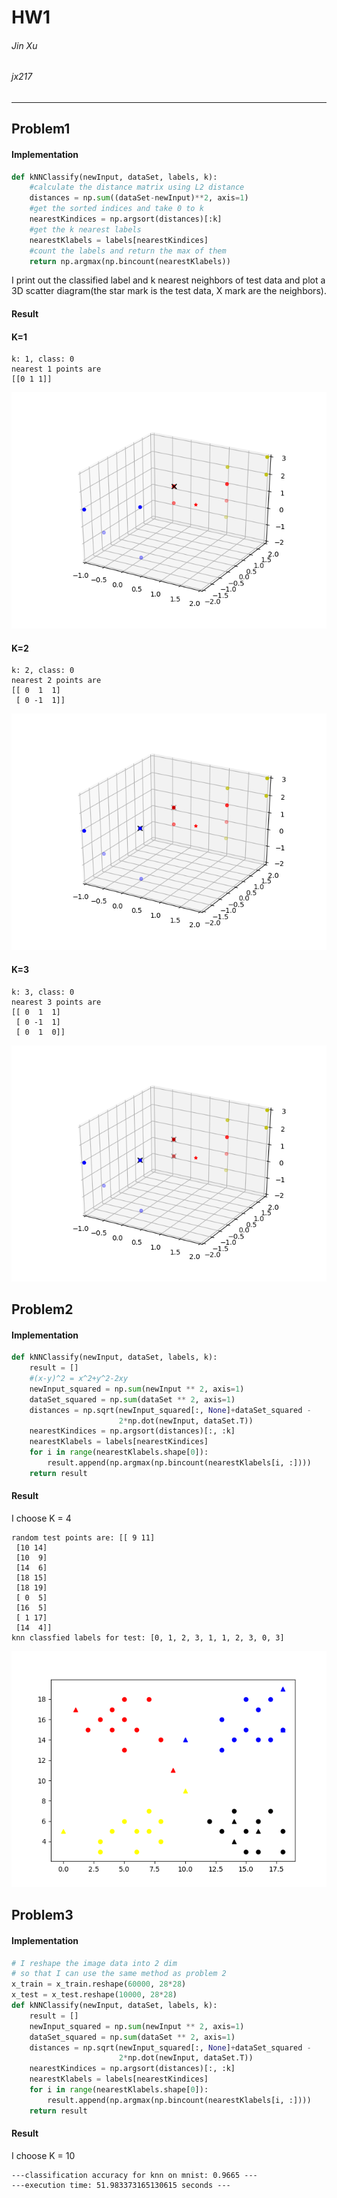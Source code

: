 # HW1

###### Jin Xu 

###### jx217

------

## Problem1

#### Implementation

```python
def kNNClassify(newInput, dataSet, labels, k):
    #calculate the distance matrix using L2 distance
    distances = np.sum((dataSet-newInput)**2, axis=1)
    #get the sorted indices and take 0 to k
    nearestKindices = np.argsort(distances)[:k]
    #get the k nearest labels
    nearestKlabels = labels[nearestKindices]
    #count the labels and return the max of them
    return np.argmax(np.bincount(nearestKlabels))
```

I print out the classified label and k nearest neighbors of test data and plot a 3D scatter diagram(the star mark is the test data, X mark are the neighbors).

#### Result

#### K=1

```
k: 1, class: 0
nearest 1 points are 
[[0 1 1]]
```

<img src="q1k1.png" alt="q1k1" style="zoom:80%;" />

#### K=2

```
k: 2, class: 0
nearest 2 points are 
[[ 0  1  1]
 [ 0 -1  1]]
```

<img src="q1k2.png" alt="q1k2" style="zoom:80%;" />

#### K=3

```
k: 3, class: 0
nearest 3 points are 
[[ 0  1  1]
 [ 0 -1  1]
 [ 0  1  0]]
```

<img src="q1k3.png" alt="q1k3" style="zoom:80%;" />

## Problem2

#### Implementation

```python
def kNNClassify(newInput, dataSet, labels, k):
    result = []
    #(x-y)^2 = x^2+y^2-2xy
    newInput_squared = np.sum(newInput ** 2, axis=1)
    dataSet_squared = np.sum(dataSet ** 2, axis=1)
    distances = np.sqrt(newInput_squared[:, None]+dataSet_squared -
                        2*np.dot(newInput, dataSet.T))
    nearestKindices = np.argsort(distances)[:, :k]
    nearestKlabels = labels[nearestKindices]
    for i in range(nearestKlabels.shape[0]):
        result.append(np.argmax(np.bincount(nearestKlabels[i, :])))
    return result
```

#### Result

I choose K = 4

```
random test points are: [[ 9 11]
 [10 14]
 [10  9]
 [14  6]
 [18 15]
 [18 19]
 [ 0  5]
 [16  5]
 [ 1 17]
 [14  4]]
knn classfied labels for test: [0, 1, 2, 3, 1, 1, 2, 3, 0, 3]
```

<img src="miniknn.png" alt="miniknn" style="zoom:80%;" />

## Problem3

#### Implementation

```python
# I reshape the image data into 2 dim
# so that I can use the same method as problem 2
x_train = x_train.reshape(60000, 28*28)
x_test = x_test.reshape(10000, 28*28)
def kNNClassify(newInput, dataSet, labels, k):
    result = []
    newInput_squared = np.sum(newInput ** 2, axis=1)
    dataSet_squared = np.sum(dataSet ** 2, axis=1)
    distances = np.sqrt(newInput_squared[:, None]+dataSet_squared -
                        2*np.dot(newInput, dataSet.T))
    nearestKindices = np.argsort(distances)[:, :k]
    nearestKlabels = labels[nearestKindices]
    for i in range(nearestKlabels.shape[0]):
        result.append(np.argmax(np.bincount(nearestKlabels[i, :])))
    return result
```

#### Result

I choose K = 10

```
---classification accuracy for knn on mnist: 0.9665 ---
---execution time: 51.983373165130615 seconds ---
```

